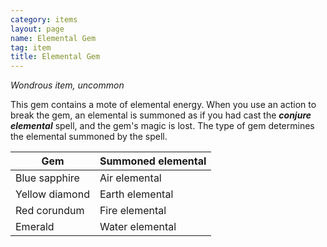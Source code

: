 ```yaml
---
category: items
layout: page
name: Elemental Gem 
tag: item
title: Elemental Gem 
---
```


_Wondrous item, uncommon_ 

This gem contains a mote of elemental energy. When you use an action to break the gem, an elemental is summoned as if you had cast the **_conjure elemental_** spell, and the gem's magic is lost. The type of gem determines the elemental summoned by the spell. 

| Gem            | Summoned elemental |
|----------------|--------------------|
| Blue sapphire  | Air elemental      |
| Yellow diamond | Earth elemental    |
| Red corundum   | Fire elemental     |
| Emerald        | Water elemental    |

